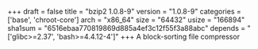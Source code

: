 +++
draft = false
title = "bzip2 1.0.8-9"
version = "1.0.8-9"
categories = ['base', 'chroot-core']
arch = "x86_64"
size = "64432"
usize = "166894"
sha1sum = "6516ebaa770819869d885a4ef3c12f55f3a88abc"
depends = "['glibc>=2.37', 'bash>=4.4.12-4']"
+++
A block-sorting file compressor